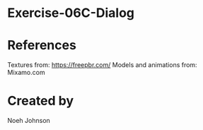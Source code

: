 # Exercise-06C-Dialog

# References

Textures from: https://freepbr.com/
Models and animations from: Mixamo.com

# Created by 
Noeh Johnson
